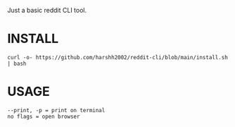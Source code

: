 Just a basic reddit CLI tool.

# INSTALL

	curl -o- https://github.com/harshh2002/reddit-cli/blob/main/install.sh | bash

# USAGE

	--print, -p = print on terminal
	no flags = open browser

